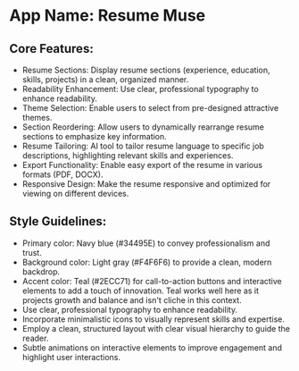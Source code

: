 # **App Name**: Resume Muse

## Core Features:

- Resume Sections: Display resume sections (experience, education, skills, projects) in a clean, organized manner.
- Readability Enhancement: Use clear, professional typography to enhance readability.
- Theme Selection: Enable users to select from pre-designed attractive themes.
- Section Reordering: Allow users to dynamically rearrange resume sections to emphasize key information.
- Resume Tailoring: AI tool to tailor resume language to specific job descriptions, highlighting relevant skills and experiences.
- Export Functionality: Enable easy export of the resume in various formats (PDF, DOCX).
- Responsive Design: Make the resume responsive and optimized for viewing on different devices.

## Style Guidelines:

- Primary color: Navy blue (#34495E) to convey professionalism and trust.
- Background color: Light gray (#F4F6F6) to provide a clean, modern backdrop.
- Accent color: Teal (#2ECC71) for call-to-action buttons and interactive elements to add a touch of innovation. Teal works well here as it projects growth and balance and isn't cliche in this context.
- Use clear, professional typography to enhance readability.
- Incorporate minimalistic icons to visually represent skills and expertise.
- Employ a clean, structured layout with clear visual hierarchy to guide the reader.
- Subtle animations on interactive elements to improve engagement and highlight user interactions.